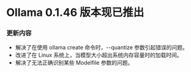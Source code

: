 # Ollama 0.1.46 版本现已推出

### 更新内容

- 解决了在使用 ollama create 命令时，--quantize 参数引起错误的问题。
- 改进了在 Linux 系统上，当模型大小超出系统内存容量时的加载时间。
- 解决了无法正确识别某些 Modelfile 参数的问题。